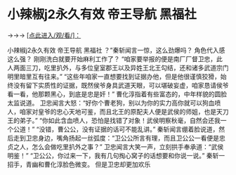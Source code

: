 # 小辣椒j2永久有效 帝王导航 黑福社

→→→ <a href="http://3t3e.com/index.html">[点此进入/观/看/]：</a>

小辣椒j2永久有效 帝王导航 黑福社
？”秦斩闻言一惊，这么劲爆吗？
    角色代入感这么强？
    刚刚洗白就要开始麻利工作了？
    “咱家要举报的便是南厂厂督卫忠，此人两面三刀，吃里扒外，与多位皇室郡王以及异姓王北王勾结，还和诸多武道宗门明里暗里互有往来。”
    “这些年咱家一直想要找到证据办他，但是他很谨慎狡猾，始终没有留下实质性的证据，既然侯爷身具武道天眼，可以堪破妄虚，咱家恳请侯爷看一看，他那颗黑心，到底是忠是奸！”
    曹化淳指着有些富态的，中年样貌的圆脸太监说道。
    卫忠闻言大怒：“好你个曹老狗，别以为你的实力高你就可以狗血喷人，咱家对皇爷的忠心天地可鉴，而且北王的原配夫人便是武侯的师姐，也是天刀王的弟子。”
    “你如此含血喷人，恐怕是找错了对象！武侯明察秋毫，自然会还我一个公道！”
    “没错，曹公公，没有证据的话可不能乱讲。”
    秦斩闻言绷着脸说道，然后走到卫忠身边，嘴角扬起一丝弧度：“卫公公所言有理，而且卫公公一看便是忠贞之人，怎么会做吃里扒外之事？”
    卫忠闻言大笑一声，立刻拱手奉承道：“武侯明鉴！”
    “卫公公，你过来一下，我有几句掏心窝子的话想要和你说一说。”
    秦斩一招手，青幽和曹化淳脸色微变。
    但是卫忠却更加欢乐
